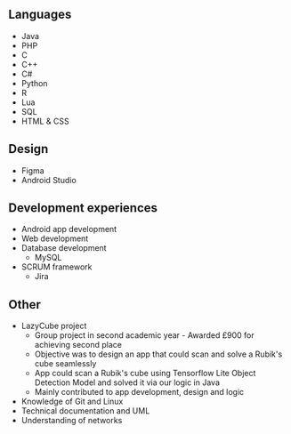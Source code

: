 ## Languages
- Java
- PHP
- C
- C++
- C#
- Python
- R
- Lua
- SQL
- HTML & CSS

## Design
- Figma
- Android Studio

## Development experiences
- Android app development
- Web development
- Database development
  - MySQL
- SCRUM framework
  - Jira 

## Other
- LazyCube project
  - Group project in second academic year - Awarded £900 for achieving second place
  - Objective was to design an app that could scan and solve a Rubik's cube seamlessly
  - App could scan a Rubik's cube using Tensorflow Lite Object Detection Model and solved it via our logic in Java
  - Mainly contributed to app development, design and logic
- Knowledge of Git and Linux
- Technical documentation and UML
- Understanding of networks
